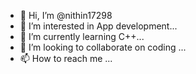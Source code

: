 - 👋 Hi, I’m @nithin17298
- 👀 I’m interested in App development...
- 🌱 I’m currently learning C++...
- 💞️ I’m looking to collaborate on coding ...
- 📫 How to reach me ...

<!---
nithin17298/nithin17298 is a ✨ special ✨ repository because its `README.md` (this file) appears on your GitHub profile.
You can click the Preview link to take a look at your changes.
--->

